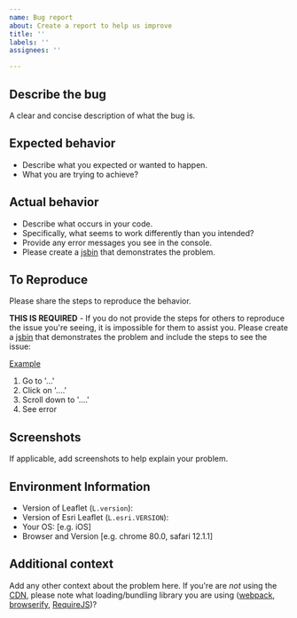 ```yaml
---
name: Bug report
about: Create a report to help us improve
title: ''
labels: ''
assignees: ''

---
```


## Describe the bug

A clear and concise description of what the bug is.

## Expected behavior

- Describe what you expected or wanted to happen.
- What you are trying to achieve?

## Actual behavior

- Describe what occurs in your code.
- Specifically, what seems to work differently than you intended?
- Provide any error messages you see in the console.
- Please create a [jsbin](https://jsbin.com/yewimat/edit?html,output) that demonstrates the problem.

## To Reproduce

Please share the steps to reproduce the behavior.

**THIS IS REQUIRED** - If you do not provide the steps for others to reproduce the issue you're seeing, it is impossible for them to assist you. Please create a [jsbin](https://jsbin.com/yewimat/edit?html,output) that demonstrates the problem and include the steps to see the issue:

[Example](https://LINK_TO_YOUR_JS_BIN)

1. Go to '...'
2. Click on '....'
3. Scroll down to '....'
4. See error

## Screenshots

If applicable, add screenshots to help explain your problem.

## Environment Information

- Version of Leaflet (`L.version`):
- Version of Esri Leaflet (`L.esri.VERSION`):
- Your OS: [e.g. iOS]
- Browser and Version [e.g. chrome 80.0, safari 12.1.1]

## Additional context

Add any other context about the problem here. If you're are *not* using the [CDN](http://www.jsdelivr.com/projects/leaflet.esri), please note what loading/bundling library you are using ([webpack](https://webpack.github.io/), [browserify](http://browserify.org/), [RequireJS](http://requirejs.org/))?